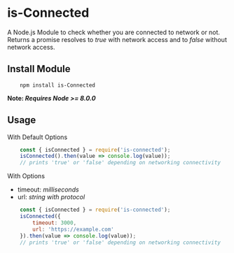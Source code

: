 # is-Connected
A Node.js Module to check whether you are connected to network or not. Returns a promise resolves to <em>true</em> with network access and to <em>false</em> without network access.

## Install Module
```
    npm install is-Connected
```

<strong>Note: <i>Requires Node >= 8.0.0</i></strong>

## Usage

With Default Options

```javascript
    const { isConnected } = require('is-connected');
    isConnected().then(value => console.log(value));
    // prints 'true' or 'false' depending on networking connectivity
```

With Options

- timeout: <i>milliseconds</i>
- url: <i>string with protocol</i>

```javascript
    const { isConnected } = require('is-connected');
    isConnected({
        timeout: 3000,
        url: 'https://example.com'
    }).then(value => console.log(value));
    // prints 'true' or 'false' depending on networking connectivity
```
